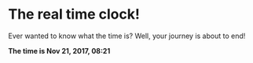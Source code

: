 # The real time clock!

Ever wanted to know what the time is? Well, your journey is about to end!

**The time is Nov 21, 2017, 08:21**